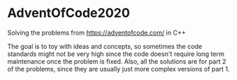 # AdventOfCode2020
Solving the problems from https://adventofcode.com/ in C++

The goal is to toy with ideas and concepts, so sometimes the code standards might not be very high since the code doesn't require long term maintenance once the problem is fixed.
Also, all the solutions are for part 2 of the problems, since they are usually just more complex versions of part 1.